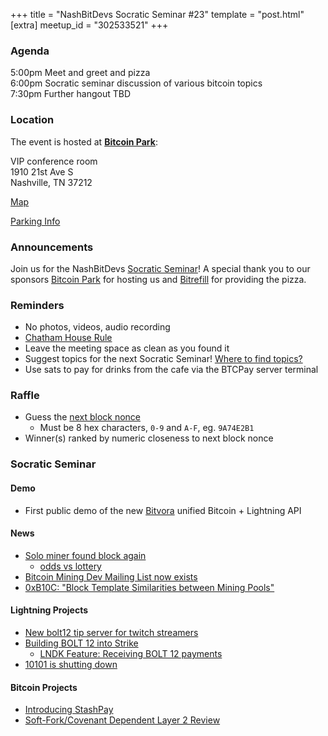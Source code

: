+++
title = "NashBitDevs Socratic Seminar #23"
template = "post.html"
[extra]
meetup_id = "302533521"
+++

### Agenda
 
5:00pm Meet and greet and pizza  
6:00pm Socratic seminar discussion of various bitcoin topics   
7:30pm Further hangout TBD

### Location

The event is hosted at [**Bitcoin Park**](https://bitcoinpark.com):

VIP conference room   
1910 21st Ave S  
Nashville, TN  37212  

[Map](https://www.google.com/maps/place/1910+21st+Ave+S,+Nashville,+TN+37212/@36.1347819,-86.8029863,17z/data=!3m1!4b1!4m5!3m4!1s0x8864669fea1ce71d:0xdc34986293b94f39!8m2!3d36.1347819!4d-86.8007923)  

[Parking Info](/about/bitcoinpark-parking)  

### Announcements

Join us for the NashBitDevs [Socratic Seminar](/about)! A special thank you to our 
sponsors [Bitcoin Park](https://bitcoinpark.co/) for hosting us and [Bitrefill](https://bitrefill.com/) for providing the pizza. 

### Reminders

  - No photos, videos, audio recording
  - [Chatham House Rule](https://www.chathamhouse.org/about-us/chatham-house-rule)
  - Leave the meeting space as clean as you found it
  - Suggest topics for the next Socratic Seminar! [Where to find topics?](/about/find-topics)
  - Use sats to pay for drinks from the cafe via the BTCPay server terminal

### Raffle

  - Guess the [next block nonce](https://nonce.notmandatory.org/)
    - Must be 8 hex characters, `0-9` and `A-F`, eg. `9A74E2B1`
  - Winner(s) ranked by numeric closeness to next block nonce

### Socratic Seminar

#### Demo

- First public demo of the new [Bitvora](https://bitvora.com) unified Bitcoin + Lightning API

#### News

- [Solo miner found block again](https://bitcoinmagazine.com/markets/solo-bitcoin-miner-earns-199098-after-successfully-mining-block)
  - [odds vs lottery](https://x.com/skot9000/status/1834638484029497534?s=12&t=tjvL-eINwWwpULIItNU3KA)
- [Bitcoin Mining Dev Mailing List now exists](https://x.com/jbeddict/status/1828265495847395420?s=12&t=tjvL-eINwWwpULIItNU3KA)
- [0xB10C: "Block Template Similarities between Mining Pools"](https://b10c.me/observations/12-template-similarity/)

#### Lightning Projects

- [New bolt12 tip server for twitch streamers](https://github.com/bolt12tips/bolt12tips)
- [Building BOLT 12 into Strike](https://strike.me/blog/bolt12-offers/)
  - [LNDK Feature: Receiving BOLT 12 payments](https://github.com/lndk-org/lndk/issues/170)
- [10101 is shutting down](https://10101.finance/blog/10101-is-shutting-down/)

#### Bitcoin Projects

- [Introducing StashPay](https://blog.onionmill.com/p/introducing-stashpay-a-bitcoin-wallet)
- [Soft-Fork/Covenant Dependent Layer 2 Review](https://petertodd.org/2024/covenant-dependent-layer-2-review)

